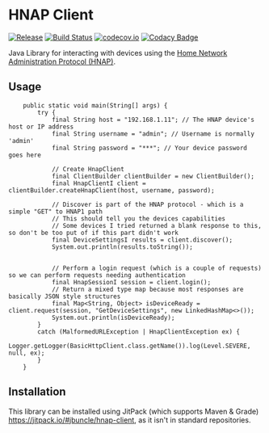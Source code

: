 # HNAP Client

[![Release](https://jitpack.io/v/jbuncle/hnap-client.svg)](https://jitpack.io/#jbuncle/hnap-client)
[![Build Status](https://travis-ci.org/jbuncle/hnap-client.svg?branch=master)](https://travis-ci.org/jbuncle/hnap-client)
[![codecov.io](https://codecov.io/github/jbuncle/hnap-client/coverage.svg?branch=master)](https://codecov.io/github/jbuncle/hnap-client?branch=master)
[![Codacy Badge](https://api.codacy.com/project/badge/Grade/62ce9ec96f0f4e3085661d69a5ca86e3)](https://www.codacy.com/app/jbuncle/hnap-client?utm_source=github.com&amp;utm_medium=referral&amp;utm_content=jbuncle/hnap-client&amp;utm_campaign=Badge_Grade)

Java Library for interacting with devices using the [Home Network Administration Protocol (HNAP)](https://en.wikipedia.org/wiki/Home_Network_Administration_Protocol).

## Usage

```
    public static void main(String[] args) {
        try {
            final String host = "192.168.1.11"; // The HNAP device's host or IP address
            final String username = "admin"; // Username is normally 'admin'
            final String password = "***"; // Your device password goes here

            // Create HnapClient
            final ClientBuilder clientBuilder = new ClientBuilder();
            final HnapClientI client = clientBuilder.createHnapClient(host, username, password);

            // Discover is part of the HNAP protocol - which is a simple "GET" to HNAP1 path
            // This should tell you the devices capabilities
            // Some devices I tried returned a blank response to this, so don't be too put of if this part didn't work
            final DeviceSettingsI results = client.discover();
            System.out.println(results.toString());


            // Perform a login request (which is a couple of requests) so we can perform requests needing authentication
            final HnapSessionI session = client.login();
            // Return a mixed type map because most responses are basically JSON style structures
            final Map<String, Object> isDeviceReady = client.request(session, "GetDeviceSettings", new LinkedHashMap<>());
            System.out.println(isDeviceReady);
        }
        catch (MalformedURLException | HnapClientException ex) {
            Logger.getLogger(BasicHttpClient.class.getName()).log(Level.SEVERE, null, ex);
        }
    }
```

## Installation

This library can be installed using JitPack (which supports Maven & Grade)
https://jitpack.io/#jbuncle/hnap-client, as it isn't in standard repositories.
